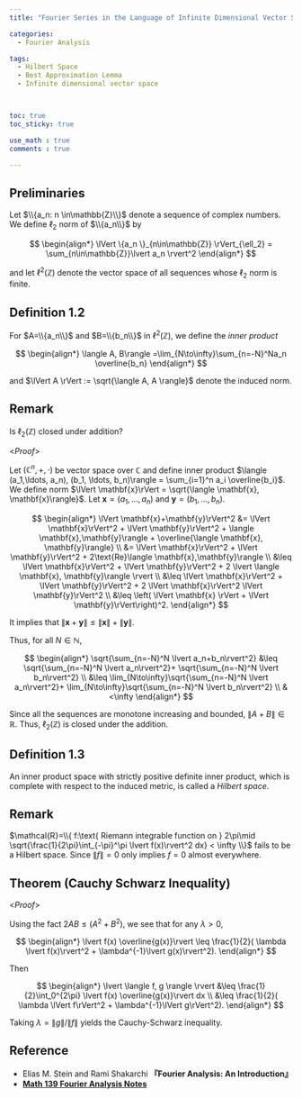 ```yaml
---
title: "Fourier Series in the Language of Infinite Dimensional Vector Space"

categories:
  - Fourier Analysis

tags:
  - Hilbert Space
  - Best Approximation Lemma
  - Infinite dimensional vector space



toc: true
toc_sticky: true

use_math : true
comments : true

---
```



## Preliminaries
Let $\\{a_n: n \in\mathbb{Z}\\}$ denote a sequence of complex numbers. We define $\ell_2$ norm of $\\{a_n\\}$ by 


$$
\begin{align*}
\lVert \{a_n \}_{n\in\mathbb{Z}} \rVert_{\ell_2} = \sum_{n\in\mathbb{Z}}\lvert a_n \rvert^2
\end{align*}
$$

and let $\ell^2(\mathbb{Z})$ denote the vector space of all sequences whose $\ell_2$ norm is finite.

## Definition 1.2
For $A=\\{a_n\\}$ and $B=\\{b_n\\}$ in $\ell^2(\mathbb{Z})$, we define the *inner product*

  
$$
\begin{align*}
\langle A, B\rangle =\lim_{N\to\infty}\sum_{n=-N}^Na_n \overline{b_n}
\end{align*}
$$

and $\lVert A \rVert := \sqrt{\langle A, A \rangle}$ denote the induced norm.


## Remark
Is $\ell_2(\mathbb{Z})$ closed under addition?

<*Proof*>

Let $(\mathbb{C}^n, +, \cdot)$ be vector space over $\mathbb{C}$ and define inner product $\langle (a_1,\ldots, a_n), (b_1, \ldots, b_n)\rangle = \sum_{i=1}^n a_i \overline{b_i}$. We define norm $\lVert \mathbf{x}\rVert = \sqrt{\langle \mathbf{x}, \mathbf{x}\rangle}$. Let $\mathbf{x}= (a_1, \ldots, a_n)$ and $\mathbf{y}=(b_1, \ldots, b_n)$.

$$
\begin{align*}
\lVert \mathbf{x}+\mathbf{y}\rVert^2 &= \lVert \mathbf{x}\rVert^2 + \lVert \mathbf{y}\rVert^2 + \langle \mathbf{x},\mathbf{y}\rangle + \overline{\langle \mathbf{x}, \mathbf{y}\rangle} \\
&= \lVert \mathbf{x}\rVert^2 + \lVert \mathbf{y}\rVert^2 + 2\text{Re}\langle \mathbf{x},\mathbf{y}\rangle  \\
&\leq \lVert \mathbf{x}\rVert^2 + \lVert \mathbf{y}\rVert^2 + 2 \lvert \langle \mathbf{x}, \mathbf{y}\rangle \rvert \\
&\leq \lVert \mathbf{x}\rVert^2 + \lVert \mathbf{y}\rVert^2 + 2 \lVert \mathbf{x}\rVert^2 \lVert \mathbf{y}\rVert^2 \\
&\leq \left( \lVert \mathbf{x} \rVert + \lVert \mathbf{y}\rVert\right)^2.
\end{align*}
$$

It implies that $\lVert \mathbf{x}+\mathbf{y}\rVert \leq \lVert \mathbf{x}\rVert + \lVert \mathbf{y}\rVert$.

Thus, for all $N\in\mathbb{N}$,

$$
\begin{align*}
\sqrt{\sum_{n=-N}^N \lvert a_n+b_n\rvert^2} &\leq \sqrt{\sum_{n=-N}^N \lvert a_n\rvert^2}+ \sqrt{\sum_{n=-N}^N \lvert b_n\rvert^2} \\
&\leq \lim_{N\to\infty}\sqrt{\sum_{n=-N}^N \lvert a_n\rvert^2}+ \lim_{N\to\infty}\sqrt{\sum_{n=-N}^N \lvert b_n\rvert^2} \\
&<\infty
\end{align*}
$$


$$\tag*{$\square$}$$



Since all the sequences are monotone increasing and bounded, $\lVert A +B \rVert \in \mathbb{R}$. Thus, $\ell_2(\mathbb{Z})$ is closed under the addition.


## Definition 1.3 
An inner product space with strictly positive definite inner product, which is complete with respect to the induced metric, is called a *Hilbert space*.

## Remark
$\mathcal{R}=\\{ f:\text{ Riemann integrable function on } 2\pi\mid \sqrt{\frac{1}{2\pi}\int_{-\pi}^\pi \lvert f(x)\rvert^2 dx} < \infty \\}$ fails to be a Hilbert space. Since $\lVert f \rVert=0$ only implies $f=0$ almost everywhere.

## Theorem (Cauchy Schwarz Inequality)

<*Proof*>

Using the fact $2AB \leq (A^2 + B^2)$, we see that for any $\lambda >0$,

$$
\begin{align*}
\lvert f(x) \overline{g(x)}\rvert \leq \frac{1}{2}( \lambda \lvert f(x)\rvert^2 + \lambda^{-1}\lvert g(x)\rvert^2).
\end{align*}
$$

Then

$$
\begin{align*}
\lvert \langle f, g \rangle \rvert &\leq \frac{1}{2}\int_0^{2\pi} \lvert f(x) \overline{g(x)}\rvert dx \\
&\leq \frac{1}{2}( \lambda \lVert f\rVert^2 + \lambda^{-1}\lVert g\rVert^2).
\end{align*}
$$

Taking  $\lambda=\lVert g\rVert / \lVert f\rVert$ yields the Cauchy-Schwarz inequality. 



$$\tag*{$\square$}$$


## Reference
- Elias M. Stein and  Rami Shakarchi **『**Fourier Analysis: An Introduction**』**
- **[Math 139 Fourier Analysis Notes](https://drive.google.com/file/d/1f1pp1QkF0BqqLELBrKyk69X0ofd3SjdR/view?usp=sharing)**
